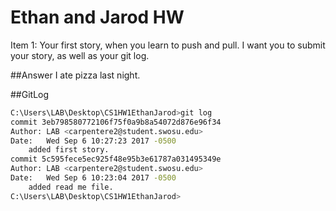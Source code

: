 # Ethan and Jarod HW

Item 1: Your first story, when you learn to push and pull. I want you to submit your story, as well as your git log.

##Answer
I ate pizza last night.

##GitLog
```sh
C:\Users\LAB\Desktop\CS1HW1EthanJarod>git log
commit 3eb798580772106f75f0a9b8a54072d876e96f34
Author: LAB <carpentere2@student.swosu.edu>
Date:   Wed Sep 6 10:27:23 2017 -0500
    added first story.
commit 5c595fece5ec925f48e95b3e61787a031495349e
Author: LAB <carpentere2@student.swosu.edu>
Date:   Wed Sep 6 10:23:04 2017 -0500
    added read me file.
C:\Users\LAB\Desktop\CS1HW1EthanJarod>
```